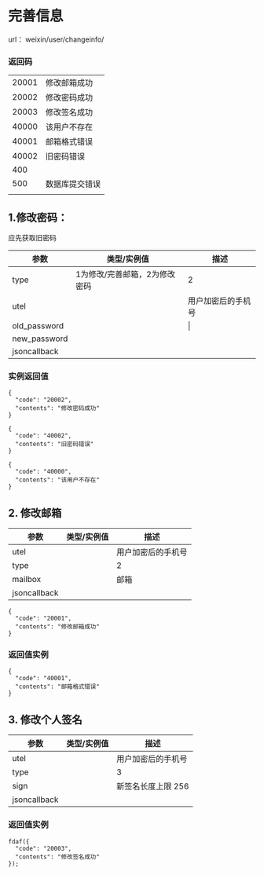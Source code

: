 # 完善信息



url： weixin/user/changeinfo/

### 返回码

|       |         |
| ----- | ------- |
| 20001 | 修改邮箱成功  |
| 20002 | 修改密码成功  |
| 20003 | 修改签名成功  |
| 40000 | 该用户不存在  |
| 40001 | 邮箱格式错误  |
| 40002 | 旧密码错误   |
| 400   |         |
| 500   | 数据库提交错误 |
|       |         |



## 1.修改密码：

应先获取旧密码

| 参数           | 类型/实例值           | 描述        |
| ------------ | ---------------- | --------- |
| type         | 1为修改/完善邮箱，2为修改密码 | 2         |
| utel         |                  | 用户加密后的手机号 |
| old_password |                  | \|        |
| new_password |                  |           |
| jsoncallback |                  |           |

### 实例返回值

```
{
  "code": "20002", 
  "contents": "修改密码成功"
}
```

```
{
  "code": "40002", 
  "contents": "旧密码错误"
}
```

```
{
  "code": "40000", 
  "contents": "该用户不存在"
}
```



## 2. 修改邮箱

| 参数           | 类型/实例值 | 描述        |
| ------------ | ------ | --------- |
| utel         |        | 用户加密后的手机号 |
| type         |        | 2         |
| mailbox      |        | 邮箱        |
| jsoncallback |        |           |

```
{
  "code": "20001", 
  "contents": "修改邮箱成功"
}
```

### 返回值实例

```
{
  "code": "40001", 
  "contents": "邮箱格式错误"
}
```


## 3. 修改个人签名

| 参数           | 类型/实例值 | 描述          |
| ------------ | ------ | ----------- |
| utel         |        | 用户加密后的手机号   |
| type         |        | 3           |
| sign         |        | 新签名长度上限 256 |
| jsoncallback |        |             |

### 返回值实例

```
fdaf({
  "code": "20003", 
  "contents": "修改签名成功"
});
```